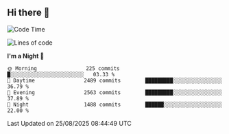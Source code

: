## Hi there 👋

<!--
**Wangmerlyn/Wangmerlyn** is a ✨ _special_ ✨ repository because its `README.md` (this file) appears on your GitHub profile.

Here are some ideas to get you started:

- 🔭 I’m currently working on ...
- 🌱 I’m currently learning ...
- 👯 I’m looking to collaborate on ...
- 🤔 I’m looking for help with ...
- 💬 Ask me about ...
- 📫 How to reach me: ...
- 😄 Pronouns: ...
- ⚡ Fun fact: ...
-->
<!--START_SECTION:waka-->
![Code Time](http://img.shields.io/badge/Code%20Time-515%20hrs%2012%20mins-blue)

![Lines of code](https://img.shields.io/badge/From%20Hello%20World%20I%27ve%20Written-41.6%20million%20lines%20of%20code-blue)

**I'm a Night 🦉** 

```text
🌞 Morning                225 commits         █░░░░░░░░░░░░░░░░░░░░░░░░   03.33 % 
🌆 Daytime                2489 commits        █████████░░░░░░░░░░░░░░░░   36.79 % 
🌃 Evening                2563 commits        █████████░░░░░░░░░░░░░░░░   37.89 % 
🌙 Night                  1488 commits        ██████░░░░░░░░░░░░░░░░░░░   22.00 % 
```



 Last Updated on 25/08/2025 08:44:49 UTC
<!--END_SECTION:waka-->
